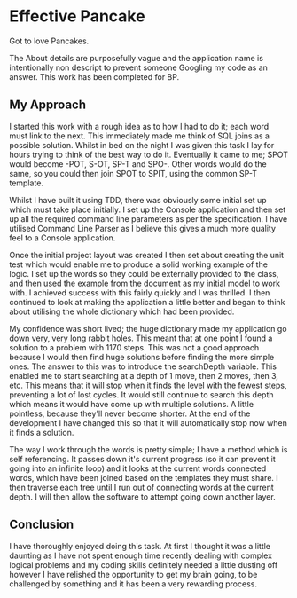 # Effective Pancake
Got to love Pancakes.

The About details are purposefully vague and the application name is intentionally non descript to prevent someone Googling my code as an answer. This work has been completed for BP.

## My Approach
I started this work with a rough idea as to how I had to do it; each word must link to the next. This immediately made me think of SQL joins as a possible solution. Whilst in bed on the night I was given this task I lay for hours trying to think of the best way to do it. Eventually it came to me; SPOT would become -POT, S-OT, SP-T and SPO-. Other words would do the same, so you could then join SPOT to SPIT, using the common SP-T template.

Whilst I have built it using TDD, there was obviously some initial set up which must take place initially. I set up the Console application and then set up all the required command line parameters as per the specification. I have utilised Command Line Parser as I believe this gives a much more quality feel to a Console application.

Once the initial project layout was created I then set about creating the unit test which would enable me to produce a solid working example of the logic. I set up the words so they could be externally provided to the class, and then used the example from the document as my initial model to work with. I achieved success with this fairly quickly and I was thrilled. I then continued to look at making the application a little better and began to think about utilising the whole dictionary which had been provided.

My confidence was short lived; the huge dictionary made my application go down very, very long rabbit holes. This meant that at one point I found a solution to a problem with 1170 steps. This was not a good approach because I would then find huge solutions before finding the more simple ones. The answer to this was to introduce the searchDepth variable. This enabled me to start searching at a depth of 1 move, then 2 moves, then 3, etc. This means that it will stop when it finds the level with the fewest steps, preventing a lot of lost cycles. It would still continue to search this depth which means it would have come up with multiple solutions. A little pointless, because they'll never become shorter. At the end of the development I have changed this so that it will automatically stop now when it finds a solution.

The way I work through the words is pretty simple; I have a method which is self referencing. It passes down it's current progress (so it can prevent it going into an infinite loop) and it looks at the current words connected words, which have been joined based on the templates they must share. I then traverse each tree until I run out of connecting words at the current depth. I will then allow the software to attempt going down another layer.

## Conclusion
I have thoroughly enjoyed doing this task. At first I thought it was a little daunting as I have not spent enough time recently dealing with complex logical problems and my coding skills definitely needed a little dusting off however I have relished the opportunity to get my brain going, to be challenged by something and it has been a very rewarding process.
